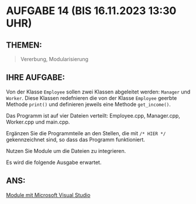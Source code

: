 # AUFGABE 14 (BIS 16.11.2023 13:30 UHR)

## THEMEN:

> Vererbung, Modularisierung


## IHRE AUFGABE:

Von der Klasse `Employee` sollen zwei Klassen abgeleitet werden: `Manager` und `Worker`. Diese
Klassen redefnieren die von der Klasse `Employee` geerbte Methode `print()` und definieren jeweils eine Methode `get_income()`.

Das Programm ist auf vier Dateien verteilt: Employee.cpp, Manager.cpp, Worker.cpp und main.cpp.

Ergänzen Sie die Programmteile an den Stellen, die mit `/* HIER */` gekennzeichnet sind, so dass das Programm funktioniert.

Nutzen Sie Module um die Dateien zu integrieren.

Es wird die folgende Ausgabe erwartet.

## ANS:

[Module mit Microsoft Visual Studio](https://learn.microsoft.com/de-de/cpp/cpp/tutorial-named-modules-cpp?view=msvc-170)

